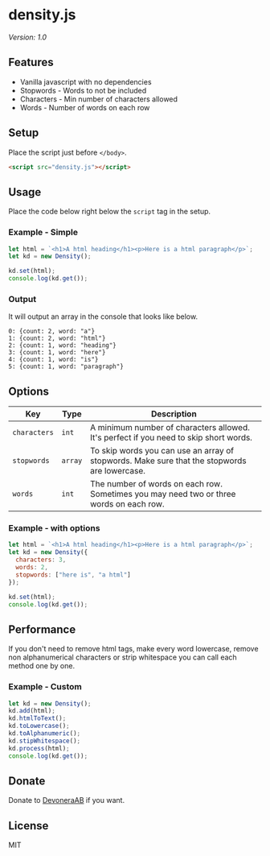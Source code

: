 # density.js

*Version: 1.0*

## Features

- Vanilla javascript with no dependencies
- Stopwords - Words to not be included
- Characters - Min number of characters allowed
- Words - Number of words on each row

## Setup

Place the script just before `</body>`.

```html
<script src="density.js"></script>
```

## Usage

Place the code below right below the `script` tag in the setup.

### Example - Simple

```js
let html = `<h1>A html heading</h1><p>Here is a html paragraph</p>`;
let kd = new Density();

kd.set(html);
console.log(kd.get());
```

### Output

It will output an array in the console that looks like below.

```text
0: {count: 2, word: "a"}
1: {count: 2, word: "html"}
2: {count: 1, word: "heading"}
3: {count: 1, word: "here"}
4: {count: 1, word: "is"}
5: {count: 1, word: "paragraph"}
```

## Options

| Key          | Type   | Description |
| ------------ | ------- | ----------- |
| `characters` | `int`   | A minimum number of characters allowed. It's perfect if you need to skip short words. |
| `stopwords`  | `array` | To skip words you can use an array of stopwords. Make sure that the stopwords are lowercase. |
| `words`      | `int`   | The number of words on each row. Sometimes you may need two or three words on each row. |

### Example - with options

```js
let html = `<h1>A html heading</h1><p>Here is a html paragraph</p>`;
let kd = new Density({
  characters: 3,
  words: 2,
  stopwords: ["here is", "a html"]
});

kd.set(html);
console.log(kd.get());
```

## Performance

If you don't need to remove html tags, make every word lowercase, remove non alphanumerical characters or strip whitespace you can call each method one by one.

### Example - Custom

```js
let kd = new Density();
kd.add(html);
kd.htmlToText();
kd.toLowercase();
kd.toAlphanumeric();
kd.stipWhitespace();
kd.process(html);
console.log(kd.get());
```

## Donate

Donate to [DevoneraAB](https://www.paypal.me/DevoneraAB) if you want.

## License

MIT